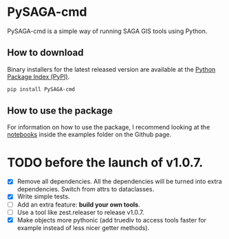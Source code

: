 # PySAGA-cmd
PySAGA-cmd is a simple way of running SAGA GIS tools using Python.

## How to download

Binary installers for the latest released version are available at the [Python Package Index (PyPI)](https://pypi.org/project/PySAGA-cmd/).
```sh
pip install PySAGA-cmd
```

## How to use the package
For information on how to use the package, I recommend looking at the [notebooks](https://github.com/alecsandrei/PySAGA-cmd/tree/master/examples/notebooks) inside the examples folder on the Github page.


# TODO before the launch of v1.0.7.

- [x] Remove all dependencies. All the dependencies will be turned into extra dependencies. Switch from attrs to dataclasses.
- [x] Write simple tests.
- [ ] Add an extra feature: **build your own tools**.
- [ ] Use a tool like zest.releaser to release v1.0.7.
- [x] Make objects more pythonic (add truediv to access tools faster for example instead of less nicer getter methods).
